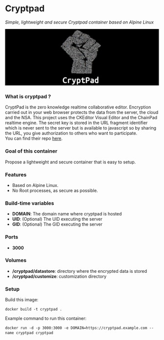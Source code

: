 Cryptpad
========
*Simple, lightweight and secure Cryptpad container based on Alpine Linux*

![cryptpad](cryptpad.jpg)

### What is cryptpad ?
CryptPad is the zero knowledge realtime collaborative editor. Encryption carried out in your web browser protects the data from the server, the cloud and the NSA. This project uses the CKEditor Visual Editor and the ChainPad realtime engine. The secret key is stored in the URL fragment identifier which is never sent to the server but is available to javascript so by sharing the URL, you give authorization to others who want to participate.  
You can find their repo [here](https://github.com/xwiki-labs/cryptpad).

### Goal of this container
Propose a lightweight and secure container that is easy to setup.

### Features
- Based on Alpine Linux.
- No Root processes, as secure as possible.

### Build-time variables
- **DOMAIN**: The domain name where cryptpad is hosted
- **UID**: (Optional) The UID executing the server
- **GID**: (Optional) The GID executing the server

### Ports
- **3000**

### Volumes
- **/cryptpad/datastore**: directory where the encrypted data is stored
- **/cryptpad/customize**: customization directory

### Setup
Build this image:
```
docker build -t cryptpad .
```
Example command to run this container:
```
docker run -d -p 3000:3000 -e DOMAIN=https://cryptpad.example.com --name cryptpad cryptpad
```
